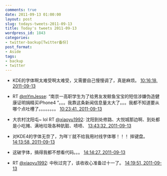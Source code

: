 ```yaml
---
comments: true
date: 2011-09-13 01:00:00
layout: post
slug: todays-tweets-2011-09-13
title: Today's tweets 2011-09-13
wordpress_id: 1843
categories:
- twitter-backup[Twitter备份]
post_format:
- Aside
tags:
- backup
- twitter
---
```





  * KDE的字体啊太难受啊太难受，又需要自己慢慢调了，真是麻烦。 [10:16:18, 2011-09-13](http://twitter.com/gfrog/statuses/113435807699836928)





  * RT [@mYmJesse](http://twitter.com/mYmJesse): “南京一高职学生为了给男友发鲸鱼宝宝的短信涉嫌伪造健康证明捐精买iPhone4 ”。。。我靠这条新闻信息量太大了。。。我都不知道要从哪个点吐槽了。。。。。。。。 [10:23:41, 2011-09-13](http://twitter.com/gfrog/statuses/113437664102977536)





  * 大农村沈阳屯~ lol RT [@xiaoyu1992](http://twitter.com/xiaoyu1992): 沈阳到处修路、大悦城那边啊、到处都是小吃摊、满地垃圾各种肮脏、啧啧、 [13:43:32, 2011-09-13](http://twitter.com/gfrog/statuses/113487956676845569)





  * 对KDE4的字体无奈了，为咩丫就不给我用衬线字体哪！！！ 摔键盘。 [14:13:58, 2011-09-13](http://twitter.com/gfrog/statuses/113495616419667969)





  * 这破字体，搞得我都不想看代码。。。 [14:14:27, 2011-09-13](http://twitter.com/gfrog/statuses/113495740562669568)





  * RT [@xiaoyu1992](http://twitter.com/xiaoyu1992): 中秋过完了，该收收心准备过十一了。 [14:19:51, 2011-09-13](http://twitter.com/gfrog/statuses/113497098338570240)




